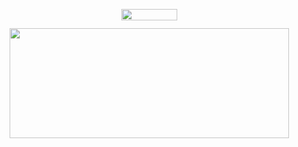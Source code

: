 <p align="center">
  <img width="99" height="20" src="https://komarev.com/ghpvc/?username=itschasa">
</p>
<p align="center">
  <img width="495" height="195" src="https://github-readme-stats.vercel.app/api?username=itschasa&show_icons=true&theme=radical">
</p>

